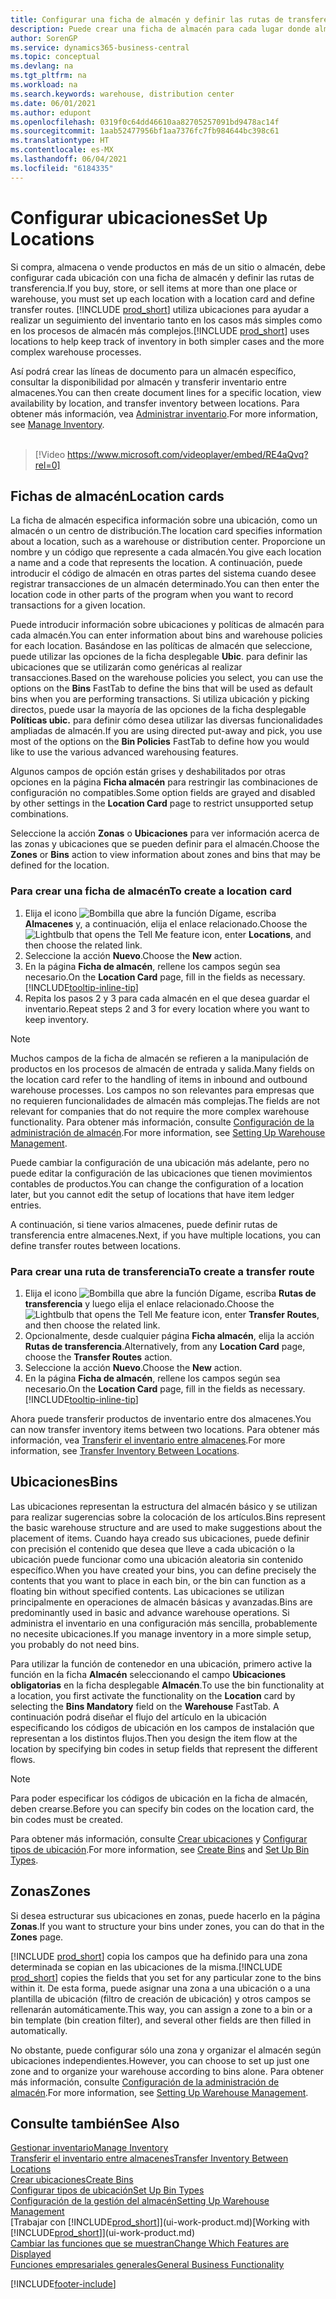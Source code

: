 ```yaml
---
title: Configurar una ficha de almacén y definir las rutas de transferencia
description: Puede crear una ficha de almacén para cada lugar donde almacene productos de inventario, por ejemplo, un almacén o un centro de distribución, y configurar rutas para transferir los productos entre almacenes.
author: SorenGP
ms.service: dynamics365-business-central
ms.topic: conceptual
ms.devlang: na
ms.tgt_pltfrm: na
ms.workload: na
ms.search.keywords: warehouse, distribution center
ms.date: 06/01/2021
ms.author: edupont
ms.openlocfilehash: 0319f0c64dd46610aa82705257091bd9478ac14f
ms.sourcegitcommit: 1aab52477956bf1aa7376fc7fb984644bc398c61
ms.translationtype: HT
ms.contentlocale: es-MX
ms.lasthandoff: 06/04/2021
ms.locfileid: "6184335"
---
```

# <a name="set-up-locations"></a><span data-ttu-id="1a027-103">Configurar ubicaciones</span><span class="sxs-lookup"><span data-stu-id="1a027-103">Set Up Locations</span></span>

<span data-ttu-id="1a027-104">Si compra, almacena o vende productos en más de un sitio o almacén, debe configurar cada ubicación con una ficha de almacén y definir las rutas de transferencia.</span><span class="sxs-lookup"><span data-stu-id="1a027-104">If you buy, store, or sell items at more than one place or warehouse, you must set up each location with a location card and define transfer routes.</span></span> <span data-ttu-id="1a027-105">[!INCLUDE [prod_short](includes/prod_short.md)] utiliza ubicaciones para ayudar a realizar un seguimiento del inventario tanto en los casos más simples como en los procesos de almacén más complejos.</span><span class="sxs-lookup"><span data-stu-id="1a027-105">[!INCLUDE [prod_short](includes/prod_short.md)] uses locations to help keep track of inventory in both simpler cases and the more complex warehouse processes.</span></span>

<span data-ttu-id="1a027-106">Así podrá crear las líneas de documento para un almacén específico, consultar la disponibilidad por almacén y transferir inventario entre almacenes.</span><span class="sxs-lookup"><span data-stu-id="1a027-106">You can then create document lines for a specific location, view availability by location, and transfer inventory between locations.</span></span> <span data-ttu-id="1a027-107">Para obtener más información, vea [Administrar inventario](inventory-manage-inventory.md).</span><span class="sxs-lookup"><span data-stu-id="1a027-107">For more information, see [Manage Inventory](inventory-manage-inventory.md).</span></span>
<br><br>  
  
> [!Video https://www.microsoft.com/videoplayer/embed/RE4aQvq?rel=0]

## <a name="location-cards"></a><span data-ttu-id="1a027-108">Fichas de almacén</span><span class="sxs-lookup"><span data-stu-id="1a027-108">Location cards</span></span>

<span data-ttu-id="1a027-109">La ficha de almacén especifica información sobre una ubicación, como un almacén o un centro de distribución.</span><span class="sxs-lookup"><span data-stu-id="1a027-109">The location card specifies information about a location, such as a warehouse or distribution center.</span></span> <span data-ttu-id="1a027-110">Proporcione un nombre y un código que represente a cada almacén.</span><span class="sxs-lookup"><span data-stu-id="1a027-110">You give each location a name and a code that represents the location.</span></span> <span data-ttu-id="1a027-111">A continuación, puede introducir el código de almacén en otras partes del sistema cuando desee registrar transacciones de un almacén determinado.</span><span class="sxs-lookup"><span data-stu-id="1a027-111">You can then enter the location code in other parts of the program when you want to record transactions for a given location.</span></span>  

<span data-ttu-id="1a027-112">Puede introducir información sobre ubicaciones y políticas de almacén para cada almacén.</span><span class="sxs-lookup"><span data-stu-id="1a027-112">You can enter information about bins and warehouse policies for each location.</span></span> <span data-ttu-id="1a027-113">Basándose en las políticas de almacén que seleccione, puede utilizar las opciones de la ficha desplegable **Ubic**. para definir las ubicaciones que se utilizarán como genéricas al realizar transacciones.</span><span class="sxs-lookup"><span data-stu-id="1a027-113">Based on the warehouse policies you select, you can use the options on the **Bins** FastTab to define the bins that will be used as default bins when you are performing transactions.</span></span> <span data-ttu-id="1a027-114">Si utiliza ubicación y picking directos, puede usar la mayoría de las opciones de la ficha desplegable **Políticas ubic.** para definir cómo desea utilizar las diversas funcionalidades ampliadas de almacén.</span><span class="sxs-lookup"><span data-stu-id="1a027-114">If you are using directed put-away and pick, you use most of the options on the **Bin Policies** FastTab to define how you would like to use the various advanced warehousing features.</span></span>  

<span data-ttu-id="1a027-115">Algunos campos de opción están grises y deshabilitados por otras opciones en la página **Ficha almacén** para restringir las combinaciones de configuración no compatibles.</span><span class="sxs-lookup"><span data-stu-id="1a027-115">Some option fields are grayed and disabled by other settings in the **Location Card** page to restrict unsupported setup combinations.</span></span>  

<span data-ttu-id="1a027-116">Seleccione la acción **Zonas** o **Ubicaciones** para ver información acerca de las zonas y ubicaciones que se pueden definir para el almacén.</span><span class="sxs-lookup"><span data-stu-id="1a027-116">Choose the **Zones** or **Bins** action to view information about zones and bins that may be defined for the location.</span></span>

### <a name="to-create-a-location-card"></a><span data-ttu-id="1a027-117">Para crear una ficha de almacén</span><span class="sxs-lookup"><span data-stu-id="1a027-117">To create a location card</span></span>

1. <span data-ttu-id="1a027-118">Elija el icono ![Bombilla que abre la función Dígame](media/ui-search/search_small.png "Dígame qué desea hacer"), escriba **Almacenes** y, a continuación, elija el enlace relacionado.</span><span class="sxs-lookup"><span data-stu-id="1a027-118">Choose the ![Lightbulb that opens the Tell Me feature](media/ui-search/search_small.png "Tell me what you want to do") icon, enter **Locations**, and then choose the related link.</span></span>
2. <span data-ttu-id="1a027-119">Seleccione la acción **Nuevo**.</span><span class="sxs-lookup"><span data-stu-id="1a027-119">Choose the **New** action.</span></span>
3. <span data-ttu-id="1a027-120">En la página **Ficha de almacén**, rellene los campos según sea necesario.</span><span class="sxs-lookup"><span data-stu-id="1a027-120">On the **Location Card** page, fill in the fields as necessary.</span></span> [!INCLUDE[tooltip-inline-tip](includes/tooltip-inline-tip_md.md)]
4. <span data-ttu-id="1a027-121">Repita los pasos 2 y 3 para cada almacén en el que desea guardar el inventario.</span><span class="sxs-lookup"><span data-stu-id="1a027-121">Repeat steps 2 and 3 for every location where you want to keep inventory.</span></span>

> [!NOTE]  
> <span data-ttu-id="1a027-122">Muchos campos de la ficha de almacén se refieren a la manipulación de productos en los procesos de almacén de entrada y salida.</span><span class="sxs-lookup"><span data-stu-id="1a027-122">Many fields on the location card refer to the handling of items in inbound and outbound warehouse processes.</span></span> <span data-ttu-id="1a027-123">Los campos no son relevantes para empresas que no requieren funcionalidades de almacén más complejas.</span><span class="sxs-lookup"><span data-stu-id="1a027-123">The fields are not relevant for companies that do not require the more complex warehouse functionality.</span></span> <span data-ttu-id="1a027-124">Para obtener más información, consulte [Configuración de la administración de almacén](warehouse-setup-warehouse.md).</span><span class="sxs-lookup"><span data-stu-id="1a027-124">For more information, see [Setting Up Warehouse Management](warehouse-setup-warehouse.md).</span></span>

<span data-ttu-id="1a027-125">Puede cambiar la configuración de una ubicación más adelante, pero no puede editar la configuración de las ubicaciones que tienen movimientos contables de productos.</span><span class="sxs-lookup"><span data-stu-id="1a027-125">You can change the configuration of a location later, but you cannot edit the setup of locations that have item ledger entries.</span></span>  

<span data-ttu-id="1a027-126">A continuación, si tiene varios almacenes, puede definir rutas de transferencia entre almacenes.</span><span class="sxs-lookup"><span data-stu-id="1a027-126">Next, if you have multiple locations, you can define transfer routes between locations.</span></span>  

### <a name="to-create-a-transfer-route"></a><span data-ttu-id="1a027-127">Para crear una ruta de transferencia</span><span class="sxs-lookup"><span data-stu-id="1a027-127">To create a transfer route</span></span>

1. <span data-ttu-id="1a027-128">Elija el icono ![Bombilla que abre la función Dígame](media/ui-search/search_small.png "Dígame qué desea hacer"), escriba **Rutas de transferencia** y luego elija el enlace relacionado.</span><span class="sxs-lookup"><span data-stu-id="1a027-128">Choose the ![Lightbulb that opens the Tell Me feature](media/ui-search/search_small.png "Tell me what you want to do") icon, enter **Transfer Routes**, and then choose the related link.</span></span>
2. <span data-ttu-id="1a027-129">Opcionalmente, desde cualquier página **Ficha almacén**, elija la acción **Rutas de transferencia**.</span><span class="sxs-lookup"><span data-stu-id="1a027-129">Alternatively, from any **Location Card** page, choose the **Transfer Routes** action.</span></span>
3. <span data-ttu-id="1a027-130">Seleccione la acción **Nuevo**.</span><span class="sxs-lookup"><span data-stu-id="1a027-130">Choose the **New** action.</span></span>
4. <span data-ttu-id="1a027-131">En la página **Ficha de almacén**, rellene los campos según sea necesario.</span><span class="sxs-lookup"><span data-stu-id="1a027-131">On the **Location Card** page, fill in the fields as necessary.</span></span> [!INCLUDE[tooltip-inline-tip](includes/tooltip-inline-tip_md.md)]

<span data-ttu-id="1a027-132">Ahora puede transferir productos de inventario entre dos almacenes.</span><span class="sxs-lookup"><span data-stu-id="1a027-132">You can now transfer inventory items between two locations.</span></span> <span data-ttu-id="1a027-133">Para obtener más información, vea [Transferir el inventario entre almacenes](inventory-how-transfer-between-locations.md).</span><span class="sxs-lookup"><span data-stu-id="1a027-133">For more information, see [Transfer Inventory Between Locations](inventory-how-transfer-between-locations.md).</span></span>    

## <a name="bins"></a><span data-ttu-id="1a027-134">Ubicaciones</span><span class="sxs-lookup"><span data-stu-id="1a027-134">Bins</span></span>

<span data-ttu-id="1a027-135">Las ubicaciones representan la estructura del almacén básico y se utilizan para realizar sugerencias sobre la colocación de los artículos.</span><span class="sxs-lookup"><span data-stu-id="1a027-135">Bins represent the basic warehouse structure and are used to make suggestions about the placement of items.</span></span> <span data-ttu-id="1a027-136">Cuando haya creado sus ubicaciones, puede definir con precisión el contenido que desea que lleve a cada ubicación o la ubicación puede funcionar como una ubicación aleatoria sin contenido específico.</span><span class="sxs-lookup"><span data-stu-id="1a027-136">When you have created your bins, you can define precisely the contents that you want to place in each bin, or the bin can function as a floating bin without specified contents.</span></span> <span data-ttu-id="1a027-137">Las ubicaciones se utilizan principalmente en operaciones de almacén básicas y avanzadas.</span><span class="sxs-lookup"><span data-stu-id="1a027-137">Bins are predominantly used in basic and advance warehouse operations.</span></span> <span data-ttu-id="1a027-138">Si administra el inventario en una configuración más sencilla, probablemente no necesite ubicaciones.</span><span class="sxs-lookup"><span data-stu-id="1a027-138">If you manage inventory in a more simple setup, you probably do not need bins.</span></span>

<span data-ttu-id="1a027-139">Para utilizar la función de contenedor en una ubicación, primero active la función en la ficha **Almacén** seleccionando el campo **Ubicaciones obligatorias** en la ficha desplegable **Almacén**.</span><span class="sxs-lookup"><span data-stu-id="1a027-139">To use the bin functionality at a location, you first activate the functionality on the **Location** card by selecting the **Bins Mandatory** field on the **Warehouse** FastTab.</span></span> <span data-ttu-id="1a027-140">A continuación podrá diseñar el flujo del artículo en la ubicación especificando los códigos de ubicación en los campos de instalación que representan a los distintos flujos.</span><span class="sxs-lookup"><span data-stu-id="1a027-140">Then you design the item flow at the location by specifying bin codes in setup fields that represent the different flows.</span></span>

> [!NOTE]
> <span data-ttu-id="1a027-141">Para poder especificar los códigos de ubicación en la ficha de almacén, deben crearse.</span><span class="sxs-lookup"><span data-stu-id="1a027-141">Before you can specify bin codes on the location card, the bin codes must be created.</span></span>

<span data-ttu-id="1a027-142">Para obtener más información, consulte [Crear ubicaciones](warehouse-how-to-create-individual-bins.md) y [Configurar tipos de ubicación](warehouse-how-to-set-up-bin-types.md).</span><span class="sxs-lookup"><span data-stu-id="1a027-142">For more information, see [Create Bins](warehouse-how-to-create-individual-bins.md) and [Set Up Bin Types](warehouse-how-to-set-up-bin-types.md).</span></span>  

## <a name="zones"></a><span data-ttu-id="1a027-143">Zonas</span><span class="sxs-lookup"><span data-stu-id="1a027-143">Zones</span></span>

<span data-ttu-id="1a027-144">Si desea estructurar sus ubicaciones en zonas, puede hacerlo en la página **Zonas**.</span><span class="sxs-lookup"><span data-stu-id="1a027-144">If you want to structure your bins under zones, you can do that in the **Zones** page.</span></span>

<span data-ttu-id="1a027-145">[!INCLUDE [prod_short](includes/prod_short.md)] copia los campos que ha definido para una zona determinada se copian en las ubicaciones de la misma.</span><span class="sxs-lookup"><span data-stu-id="1a027-145">[!INCLUDE [prod_short](includes/prod_short.md)] copies the fields that you set for any particular zone to the bins within it.</span></span> <span data-ttu-id="1a027-146">De esta forma, puede asignar una zona a una ubicación o a una plantilla de ubicación (filtro de creación de ubicación) y otros campos se rellenarán automáticamente.</span><span class="sxs-lookup"><span data-stu-id="1a027-146">This way, you can assign a zone to a bin or a bin template (bin creation filter), and several other fields are then filled in automatically.</span></span>

<span data-ttu-id="1a027-147">No obstante, puede configurar sólo una zona y organizar el almacén según ubicaciones independientes.</span><span class="sxs-lookup"><span data-stu-id="1a027-147">However, you can choose to set up just one zone and to organize your warehouse according to bins alone.</span></span> <span data-ttu-id="1a027-148">Para obtener más información, consulte [Configuración de la administración de almacén](warehouse-setup-warehouse.md).</span><span class="sxs-lookup"><span data-stu-id="1a027-148">For more information, see [Setting Up Warehouse Management](warehouse-setup-warehouse.md).</span></span>  

## <a name="see-also"></a><span data-ttu-id="1a027-149">Consulte también</span><span class="sxs-lookup"><span data-stu-id="1a027-149">See Also</span></span>

[<span data-ttu-id="1a027-150">Gestionar inventario</span><span class="sxs-lookup"><span data-stu-id="1a027-150">Manage Inventory</span></span>](inventory-manage-inventory.md)  
[<span data-ttu-id="1a027-151">Transferir el inventario entre almacenes</span><span class="sxs-lookup"><span data-stu-id="1a027-151">Transfer Inventory Between Locations</span></span>](inventory-how-transfer-between-locations.md)  
[<span data-ttu-id="1a027-152">Crear ubicaciones</span><span class="sxs-lookup"><span data-stu-id="1a027-152">Create Bins</span></span>](warehouse-how-to-create-individual-bins.md)  
[<span data-ttu-id="1a027-153">Configurar tipos de ubicación</span><span class="sxs-lookup"><span data-stu-id="1a027-153">Set Up Bin Types</span></span>](warehouse-how-to-set-up-bin-types.md)  
[<span data-ttu-id="1a027-154">Configuración de la gestión del almacén</span><span class="sxs-lookup"><span data-stu-id="1a027-154">Setting Up Warehouse Management</span></span>](warehouse-setup-warehouse.md)  
<span data-ttu-id="1a027-155">[Trabajar con [!INCLUDE[prod_short](includes/prod_short.md)]](ui-work-product.md)</span><span class="sxs-lookup"><span data-stu-id="1a027-155">[Working with [!INCLUDE[prod_short](includes/prod_short.md)]](ui-work-product.md)</span></span>  
[<span data-ttu-id="1a027-156">Cambiar las funciones que se muestran</span><span class="sxs-lookup"><span data-stu-id="1a027-156">Change Which Features are Displayed</span></span>](ui-experiences.md)  
[<span data-ttu-id="1a027-157">Funciones empresariales generales</span><span class="sxs-lookup"><span data-stu-id="1a027-157">General Business Functionality</span></span>](ui-across-business-areas.md)


[!INCLUDE[footer-include](includes/footer-banner.md)]